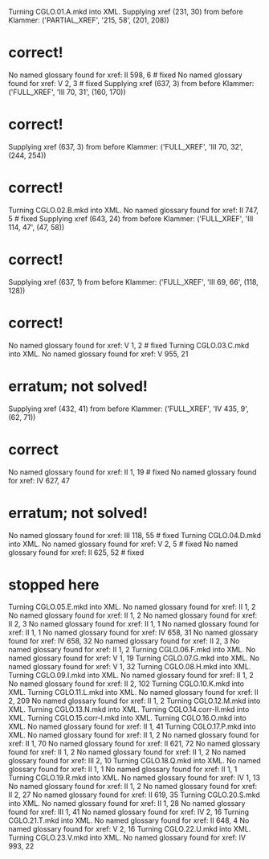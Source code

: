 Turning CGLO.01.A.mkd into XML.
Supplying xref (231, 30) from before Klammer: ('PARTIAL_XREF', '<ref addName="coll. Monac." cRef="CGL.III.215.58">215, 58</ref>', (201, 208))
#  correct!
No named glossary found for xref: II 598, 6  # fixed
No named glossary found for xref: V 2, 3  # fixed
Supplying xref (637, 3) from before Klammer: ('FULL_XREF', '<ref addName="hermen. Leid. coll." cRef="CGL.III.70.31">III 70, 31</ref>', (160, 170))
# correct!
Supplying xref (637, 3) from before Klammer: ('FULL_XREF', '<ref addName="hermen. Leid. coll." cRef="CGL.III.70.32">III 70, 32</ref>', (244, 254))
# correct!
Turning CGLO.02.B.mkd into XML.
No named glossary found for xref: II 747, 5  # fixed
Supplying xref (643, 24) from before Klammer: ('FULL_XREF', '<ref addName="coll. Harl." cRef="CGL.III.114.47">III 114, 47</ref>', (47, 58))
# correct!
Supplying xref (637, 1) from before Klammer: ('FULL_XREF', '<ref addName="hermen. Leid. coll." cRef="CGL.III.69.66">III 69, 66</ref>', (118, 128))
# correct!
No named glossary found for xref: V 1, 2  # fixed
Turning CGLO.03.C.mkd into XML.
No named glossary found for xref: V 955, 21
# erratum; not solved!
Supplying xref (432, 41) from before Klammer: ('FULL_XREF', '<ref addName="Abect." cRef="CGL.IV.435.9">IV 435, 9</ref>', (62, 71))
# correct
No named glossary found for xref: II 1, 19  # fixed
No named glossary found for xref: IV 627, 47
# erratum; not solved!
No named glossary found for xref: III 118, 55  # fixed
Turning CGLO.04.D.mkd into XML.
No named glossary found for xref: V 2, 5  # fixed
No named glossary found for xref: II 625, 52  # fixed

# stopped here
Turning CGLO.05.E.mkd into XML.
No named glossary found for xref: II 1, 2
No named glossary found for xref: II 1, 2
No named glossary found for xref: II 2, 3
No named glossary found for xref: II 1, 1
No named glossary found for xref: II 1, 1
No named glossary found for xref: IV 658, 31
No named glossary found for xref: IV 658, 32
No named glossary found for xref: II 2, 3
No named glossary found for xref: II 1, 2
Turning CGLO.06.F.mkd into XML.
No named glossary found for xref: V 1, 19
Turning CGLO.07.G.mkd into XML.
No named glossary found for xref: V 1, 32
Turning CGLO.08.H.mkd into XML.
Turning CGLO.09.I.mkd into XML.
No named glossary found for xref: II 1, 2
No named glossary found for xref: II 2, 102
Turning CGLO.10.K.mkd into XML.
Turning CGLO.11.L.mkd into XML.
No named glossary found for xref: II 2, 209
No named glossary found for xref: II 1, 2
Turning CGLO.12.M.mkd into XML.
Turning CGLO.13.N.mkd into XML.
Turning CGLO.14.corr-II.mkd into XML.
Turning CGLO.15.corr-I.mkd into XML.
Turning CGLO.16.O.mkd into XML.
No named glossary found for xref: II 1, 41
Turning CGLO.17.P.mkd into XML.
No named glossary found for xref: II 1, 2
No named glossary found for xref: II 1, 70
No named glossary found for xref: II 621, 72
No named glossary found for xref: II 1, 2
No named glossary found for xref: II 1, 2
No named glossary found for xref: III 2, 10
Turning CGLO.18.Q.mkd into XML.
No named glossary found for xref: II 1, 1
No named glossary found for xref: II 1, 1
Turning CGLO.19.R.mkd into XML.
No named glossary found for xref: IV 1, 13
No named glossary found for xref: II 1, 2
No named glossary found for xref: II 2, 27
No named glossary found for xref: II 619, 35
Turning CGLO.20.S.mkd into XML.
No named glossary found for xref: II 1, 28
No named glossary found for xref: III 1, 41
No named glossary found for xref: IV 2, 16
Turning CGLO.21.T.mkd into XML.
No named glossary found for xref: II 648, 4
No named glossary found for xref: V 2, 16
Turning CGLO.22.U.mkd into XML.
Turning CGLO.23.V.mkd into XML.
No named glossary found for xref: IV 993, 22
